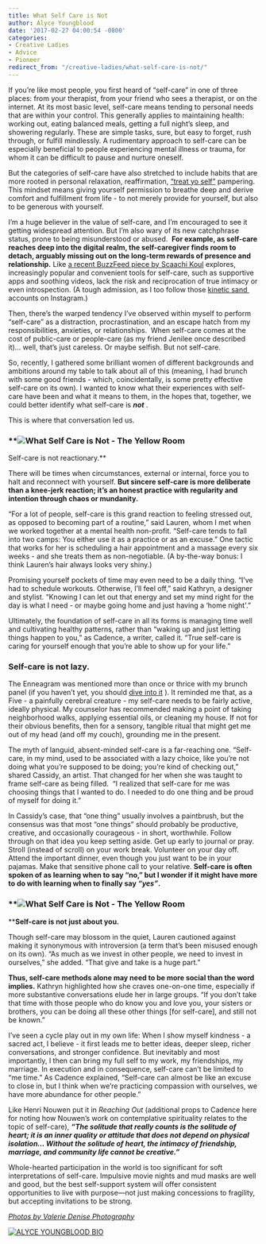 ```yaml
---
title: What Self Care is Not
author: Alyce Youngblood
date: '2017-02-27 04:00:54 -0800'
categories:
- Creative Ladies
- Advice
- Pioneer
redirect_from: "/creative-ladies/what-self-care-is-not/"
---
```


If you’re like most people, you first heard of “self-care” in one of three places: from your therapist, from your friend who sees a therapist, or on the internet. At its most basic level, self-care means tending to personal needs that are within your control. This generally applies to maintaining health: working out, eating balanced meals, getting a full night’s sleep, and showering regularly. These are simple tasks, sure, but easy to forget, rush through, or fulfill mindlessly. A rudimentary approach to self-care can be especially beneficial to people experiencing mental illness or trauma, for whom it can be difficult to pause and nurture oneself.

But the categories of self-care have also stretched to include habits that are more rooted in personal relaxation, reaffirmation, [“treat yo self”](https://www.youtube.com/watch?v=ZsABTmT1_M0) pampering.  This mindset means giving yourself permission to breathe deep and derive comfort and fulfillment from life - to not merely provide for yourself, but also to be generous with yourself.

I’m a huge believer in the value of self-care, and I’m encouraged to see it getting widespread attention. But I’m also wary of its new catchphrase status, prone to being misunderstood or abused.  **For example, as self-care reaches deep into the digital realm, the self-caregiver finds room to detach, arguably missing out on the long-term rewards of presence and relationship.** Like [a recent BuzzFeed piece by Scaachi Koul](https://www.buzzfeed.com/scaachikoul/the-manufactured-intimacy-of-online-self-care?utm_term=.gdA9EjPeN#.hvx6mXjYD) explores, increasingly popular and convenient tools for self-care, such as supportive apps and soothing videos, lack the risk and reciprocation of true intimacy or even introspection. (A tough admission, as I too follow those [kinetic sand ](https://www.instagram.com/sand.isfying/?hl=en) accounts on Instagram.)

Then, there’s the warped tendency I’ve observed within myself to perform “self-care” as a distraction, procrastination, and an escape hatch from my responsibilities, anxieties, or relationships.  When self-care comes at the cost of public-care or people-care (as my friend Jenilee once described it)… well, that’s just careless. Or maybe selfish. But not self-care.

So, recently, I gathered some brilliant women of different backgrounds and ambitions around my table to talk about all of this (meaning, I had brunch with some good friends - which, coincidentally, is some pretty effective self-care on its own). I wanted to know what their experiences with self-care have been and what it means to them, in the hopes that, together, we could better identify what self-care is **_not_** .

This is where that conversation led us.

### **![What Self Care is Not - The Yellow Room](https://yellow-blog-images.imgix.net/2017/02/ValerieDenisePhotos.jpg)  
Self-care is not reactionary.**

There will be times when circumstances, external or internal, force you to halt and reconnect with yourself. **But sincere self-care is more deliberate than a knee-jerk reaction; it’s an honest practice with regularity and intention through chaos or mundanity.**

“For a lot of people, self-care is this grand reaction to feeling stressed out, as opposed to becoming part of a routine,” said Lauren, whom I met when we worked together at a mental health non-profit. “Self-care tends to fall into two camps: You either use it as a practice or as an excuse.” One tactic that works for her is scheduling a hair appointment and a massage every six weeks - and she treats them as non-negotiable. (A by-the-way bonus: I think Lauren’s hair always looks very shiny.)

Promising yourself pockets of time may even need to be a daily thing. “I’ve had to schedule workouts. Otherwise, I’ll feel off,” said Kathryn, a designer and stylist. “Knowing I can let out that energy and set my mind right for the day is what I need - or maybe going home and just having a ‘home night'.”

Ultimately, the foundation of self-care in all its forms is managing time well and cultivating healthy patterns, rather than “waking up and just letting things happen to you,” as Cadence, a writer, called it. “True self-care is caring for yourself enough that you’re able to show up for your life.”

### **Self-care is not lazy.**

The Enneagram was mentioned more than once or thrice with my brunch panel (if you haven’t yet, you should [dive into it](https://www.enneagraminstitute.com/) ). It reminded me that, as a Five - a painfully cerebral creature - my self-care needs to be fairly active, ideally physical. My counselor has recommended making a point of taking neighborhood walks, applying essential oils, or cleaning my house. If not for their obvious benefits, then for a sensory, tangible ritual that might get me out of my head (and off my couch), grounding me in the present.

The myth of languid, absent-minded self-care is a far-reaching one. “Self-care, in my mind, used to be associated with a lazy choice, like you’re not doing what you’re supposed to be doing; you’re kind of checking out,” shared Cassidy, an artist. That changed for her when she was taught to frame self-care as being filled.  “I realized that self-care for me was choosing things that I wanted to do. I needed to do one thing and be proud of myself for doing it.”

In Cassidy’s case, that “one thing” usually involves a paintbrush, but the consensus was that most “one things” should probably be productive, creative, and occasionally courageous - in short, worthwhile. Follow through on that idea you keep setting aside. Get up early to journal or pray. Stroll (instead of scroll) on your work break. Volunteer on your day off. Attend the important dinner, even though you just want to be in your pajamas. Make that sensitive phone call to your relative. **Self-care is often spoken of as learning when to say “no,” but I wonder if it might have more to do with learning when to finally say _“yes”_.**

### **![What Self Care is Not - The Yellow Room](https://yellow-blog-images.imgix.net/2017/02/ValerieDenisePhotos-8.jpg)  
****Self-care is not just about you.**

Though self-care may blossom in the quiet, Lauren cautioned against making it synonymous with introversion (a term that’s been misused enough on its own). “As much as we invest in other people, we need to invest in ourselves,” she added. “That give and take is a huge part.”

**Thus, self-care methods alone may need to be more social than the word implies.** Kathryn highlighted how she craves one-on-one time, especially if more substantive conversations elude her in large groups. “If you don’t take that time with those people who do know you and love you, your sisters or brothers, you can be doing all these other things [for self-care], and still not be known.”

I’ve seen a cycle play out in my own life: When I show myself kindness - a sacred act, I believe - it first leads me to better ideas, deeper sleep, richer conversations, and stronger confidence. But inevitably and most importantly, I then can bring my full self to my work, my friendships, my marriage. In execution and in consequence, self-care can’t be limited to “me time.” As Cadence explained, “Self-care can almost be like an excuse to close in, but I think when we’re practicing compassion with ourselves, we have more abundance for other people.”

Like Henri Nouwen put it in _Reaching Out_ (additional props to Cadence here for noting how Nouwen’s work on contemplative spirituality relates to the topic of self-care), **_“The solitude that really counts is the solitude of heart; it is an inner quality or attitude that does not depend on physical isolation… Without the solitude of heart, the intimacy of friendship, marriage, and community life cannot be creative.”_**

Whole-hearted participation in the world is too significant for soft interpretations of self-care. Impulsive movie nights and mud masks are well and good, but the best self-support system will offer consistent opportunities to live with purpose—not just making concessions to fragility, but accepting invitations to be strong.

[_Photos by Valerie Denise Photography_](http://www.valeriedenisephotos.com/)

[![ALYCE YOUNGBLOOD BIO](https://yellow-blog-images.imgix.net/2017/02/ALYCE-YOUNGBLOOD.jpg)](http://www.alyceyoungblood.com/)
